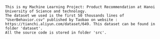     This is my Machine Learning Project: Product Recommendation at Hanoi University of Science and technology.
    The dataset we used is the first 50 thousands lines of "UserBehavior.csv" published by Taobao on website : https://tianchi.aliyun.com/dataset/649. This dataset can be found in folder 'dataset'.
    All the source code is stored in folder 'src'.
